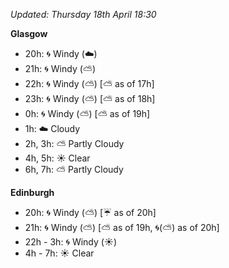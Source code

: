*Updated: Thursday 18th April 18:30*

**Glasgow**

* 20h: :cyclone: Windy (:cloud:)
* 21h: :cyclone: Windy (:partly_sunny:)
* 22h: :cyclone: Windy (:partly_sunny:) [:partly_sunny: as of 17h]
* 23h: :cyclone: Windy (:partly_sunny:) [:partly_sunny: as of 18h]
* 0h: :cyclone: Windy (:partly_sunny:) [:partly_sunny: as of 19h]
* 1h: :cloud: Cloudy
* 2h, 3h: :partly_sunny: Partly Cloudy
* 4h, 5h: :sunny: Clear
* 6h, 7h: :partly_sunny: Partly Cloudy

**Edinburgh**

* 20h: :cyclone: Windy (:partly_sunny:) [:umbrella: as of 20h]
* 21h: :cyclone: Windy (:partly_sunny:) [:partly_sunny: as of 19h, :cyclone:(:partly_sunny:) as of 20h]
* 22h - 3h: :cyclone: Windy (:sunny:)
* 4h - 7h: :sunny: Clear
